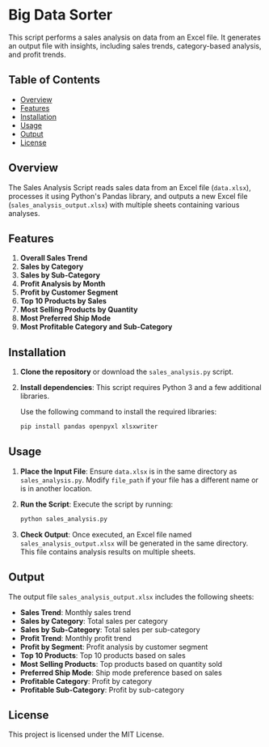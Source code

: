 
# Big Data Sorter

This script performs a sales analysis on data from an Excel file. It generates an output file with insights, including sales trends, category-based analysis, and profit trends.

## Table of Contents
- [Overview](#overview)
- [Features](#features)
- [Installation](#installation)
- [Usage](#usage)
- [Output](#output)
- [License](#license)

## Overview

The Sales Analysis Script reads sales data from an Excel file (`data.xlsx`), processes it using Python's Pandas library, and outputs a new Excel file (`sales_analysis_output.xlsx`) with multiple sheets containing various analyses. 

## Features

1. **Overall Sales Trend**
2. **Sales by Category**
3. **Sales by Sub-Category**
4. **Profit Analysis by Month**
5. **Profit by Customer Segment**
6. **Top 10 Products by Sales**
7. **Most Selling Products by Quantity**
8. **Most Preferred Ship Mode**
9. **Most Profitable Category and Sub-Category**

## Installation

1. **Clone the repository** or download the `sales_analysis.py` script.
2. **Install dependencies**: This script requires Python 3 and a few additional libraries.

   Use the following command to install the required libraries:

   ```bash
   pip install pandas openpyxl xlsxwriter
   ```

## Usage

1. **Place the Input File**:
   Ensure `data.xlsx` is in the same directory as `sales_analysis.py`. Modify `file_path` if your file has a different name or is in another location.

2. **Run the Script**:
   Execute the script by running:

   ```bash
   python sales_analysis.py
   ```

3. **Check Output**:
   Once executed, an Excel file named `sales_analysis_output.xlsx` will be generated in the same directory. This file contains analysis results on multiple sheets.

## Output

The output file `sales_analysis_output.xlsx` includes the following sheets:
- **Sales Trend**: Monthly sales trend
- **Sales by Category**: Total sales per category
- **Sales by Sub-Category**: Total sales per sub-category
- **Profit Trend**: Monthly profit trend
- **Profit by Segment**: Profit analysis by customer segment
- **Top 10 Products**: Top 10 products based on sales
- **Most Selling Products**: Top products based on quantity sold
- **Preferred Ship Mode**: Ship mode preference based on sales
- **Profitable Category**: Profit by category
- **Profitable Sub-Category**: Profit by sub-category

## License

This project is licensed under the MIT License.
